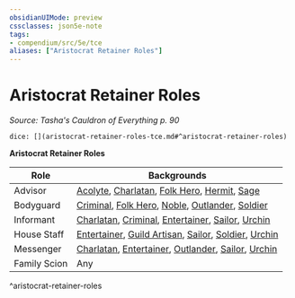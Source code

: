 ```yaml
---
obsidianUIMode: preview
cssclasses: json5e-note
tags:
- compendium/src/5e/tce
aliases: ["Aristocrat Retainer Roles"]
---
```

# Aristocrat Retainer Roles
*Source: Tasha's Cauldron of Everything p. 90* 

`dice: [](aristocrat-retainer-roles-tce.md#^aristocrat-retainer-roles)`

**Aristocrat Retainer Roles**

| Role | Backgrounds |
|------|-------------|
| Advisor | [Acolyte](2.%20GM%20Tools/5eTools%20Compendium%20&%20Rules/z_compendium/backgrounds/b_acolyte.md), [Charlatan](b_charlatan.md), [Folk Hero](b_folk-hero.md), [Hermit](b_hermit.md), [Sage](b_sage.md) |
| Bodyguard | [Criminal](b_criminal.md), [Folk Hero](b_folk-hero.md), [Noble](2.%20GM%20Tools/5eTools%20Compendium%20&%20Rules/z_compendium/backgrounds/b_noble.md), [Outlander](b_outlander.md), [Soldier](b_soldier.md) |
| Informant | [Charlatan](b_charlatan.md), [Criminal](b_criminal.md), [Entertainer](b_entertainer.md), [Sailor](b_sailor.md), [Urchin](b_urchin.md) |
| House Staff | [Entertainer](b_entertainer.md), [Guild Artisan](b_guild-artisan.md), [Sailor](b_sailor.md), [Soldier](b_soldier.md), [Urchin](b_urchin.md) |
| Messenger | [Charlatan](b_charlatan.md), [Entertainer](b_entertainer.md), [Outlander](b_outlander.md), [Sailor](b_sailor.md), [Urchin](b_urchin.md) |
| Family Scion | Any |
^aristocrat-retainer-roles